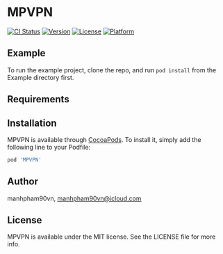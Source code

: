 # MPVPN

[![CI Status](https://travis-ci.com/manhpham90vn/MPVPN.svg?branch=master)](https://travis-ci.org/manhpham90vn/MPVPN)
[![Version](https://img.shields.io/cocoapods/v/MPVPN.svg?style=flat)](https://cocoapods.org/pods/MPVPN)
[![License](https://img.shields.io/cocoapods/l/MPVPN.svg?style=flat)](https://cocoapods.org/pods/MPVPN)
[![Platform](https://img.shields.io/cocoapods/p/MPVPN.svg?style=flat)](https://cocoapods.org/pods/MPVPN)

## Example

To run the example project, clone the repo, and run `pod install` from the Example directory first.

## Requirements

## Installation

MPVPN is available through [CocoaPods](https://cocoapods.org). To install
it, simply add the following line to your Podfile:

```ruby
pod 'MPVPN'
```

## Author

manhpham90vn, manhpham90vn@icloud.com

## License

MPVPN is available under the MIT license. See the LICENSE file for more info.
